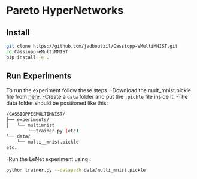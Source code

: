 # Pareto HyperNetworks 




## Install

```bash
git clone https://github.com/jadboutzil/Cassiopp-eMultiMNIST.git
cd Cassiopp-eMultiMNIST
pip install -e .
```

## Run Experiments
To run the experiment follow these steps.
-Download the mult_mnist.pickle file from [here](https://drive.google.com/open?id=1VnmCmBAVh8f_BKJg1KYx-E137gBLXbGG).
-Create a `data` folder and put the `.pickle` file inside it.
-The data folder should be positioned like this:
```bash
/CASSIOPPEEMULTIMNIST/
├── experiments/
│   └── multimnist
        └──trainer.py (etc)
└── data/
    └── multi__mnist.pickle
etc.
```
-Run the LeNet experiment using : 
```bash
python trainer.py --datapath data/multi_mnist.pickle 
```    
